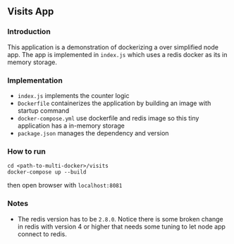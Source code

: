 ## Visits App

### Introduction
This application is a demonstration of dockerizing a over simplified node app. The app is implemented in `index.js` which uses a redis docker as its in memory storage.

### Implementation
 - `index.js` implements the counter logic
 - `Dockerfile` containerizes the application by building an image with startup command
 - `docker-compose.yml` use dockerfile and redis image so this tiny application has a in-memory storage
 - `package.json` manages the dependency and version

 ### How to run

 ```
 cd <path-to-multi-docker>/visits
 docker-compose up --build
 ```
 then open browser with `localhost:8081`

### Notes
 - The redis version has to be `2.8.0`. Notice there is some broken change in redis with version 4 or higher that needs some tuning to let node app connect to redis.
